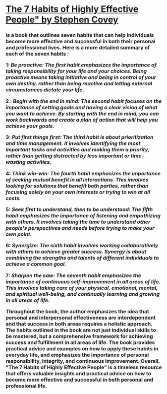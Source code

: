 # <u>The 7 Habits of Highly Effective People" by Stephen Covey </u>

 **<h3>is a book that outlines seven habits that can help individuals become more effective and successful in both their personal and professional lives. Here is a more detailed summary of each of the seven habits :**

1: *Be proactive: The first habit emphasizes the importance of taking responsibility for your life and your choices. Being proactive means taking initiative and being in control of your own destiny, rather than being reactive and letting external circumstances dictate your life.*

2 : *Begin with the end in mind: The second habit focuses on the importance of setting goals and having a clear vision of what you want to achieve. By starting with the end in mind, you can work backwards and create a plan of action that will help you achieve your goals.*

3: *Put first things first: The third habit is about prioritization and time management. It involves identifying the most important tasks and activities and making them a priority, rather than getting distracted by less important or time-wasting activities.*

4: *Think win-win: The fourth habit emphasizes the importance of seeking mutual benefit in all interactions. This involves looking for solutions that benefit both parties, rather than focusing solely on your own interests or trying to win at all costs.*

5: *Seek first to understand, then to be understood: The fifth habit emphasizes the importance of listening and empathizing with others. It involves taking the time to understand other people's perspectives and needs before trying to make your own point.*

6: *Synergize: The sixth habit involves working collaboratively with others to achieve greater success. Synergy is about combining the strengths and talents of different individuals to achieve a common goal.*

7: *Sharpen the saw: The seventh habit emphasizes the importance of continuous self-improvement in all areas of life. This involves taking care of your physical, emotional, mental, and spiritual well-being, and continually learning and growing in all areas of life.*

 **Throughout the book, the author emphasizes the idea that personal and interpersonal effectiveness are interdependent and that success in both areas requires a holistic approach. The habits outlined in the book are not just individual skills to be mastered, but a comprehensive framework for achieving success and fulfillment in all areas of life.**
**The book provides practical advice and examples on how to apply these habits in everyday life, and emphasizes the importance of personal responsibility, integrity, and continuous improvement. Overall, "The 7 Habits of Highly Effective People" is a timeless resource that offers valuable insights and practical advice on how to become more effective and successful in both personal and professional life.**